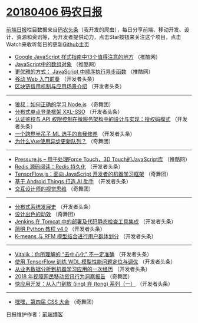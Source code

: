 # [20180406 码农日报](https://toutiao.qdkfweb.cn/date/2018/04/06)

[前端日报](https://qdkfweb.cn/c/news)栏目数据来自[码农头条](https://toutiao.qdkfweb.cn/)（我开发的爬虫），每日分享前端、移动开发、设计、资源和资讯等，为开发者提供动力，点击Star按钮来关注这个项目，点击Watch来收听每日的更新[Github主页](https://github.com/kujian/frontendDaily)
* [Google JavaScript 样式指南中13个值得注意的地方](https://toutiao.qdkfweb.cn/69753.html) （推酷网）
* [JavaScript中的数组对象](https://toutiao.qdkfweb.cn/69751.html) （推酷网）
* [更优雅的方式： JavaScript 中顺序执行异步函数](https://toutiao.qdkfweb.cn/69752.html) （推酷网）
* [移动 Web 入门前奏](https://toutiao.qdkfweb.cn/69759.html) （开发者头条）
* [区块链信用机制与应用场景介绍](https://toutiao.qdkfweb.cn/69760.html) （开发者头条）

***
* [狼叔：如何正确的学习 Node.js](https://toutiao.qdkfweb.cn/69803.html) （奇舞团）
* [分布式单点登录框架 XXL-SSO](https://toutiao.qdkfweb.cn/69762.html) （开发者头条）
* [认证鉴权与 API 权限控制在微服务架构中的设计与实现：授权码模式](https://toutiao.qdkfweb.cn/69758.html) （开发者头条）
* [一个跨界半吊子 ML 选手的自我修养](https://toutiao.qdkfweb.cn/69764.html) （开发者头条）
* [为什么Vue使用异步更新队列？](https://toutiao.qdkfweb.cn/69806.html) （奇舞团）

***
* [Pressure.js – 用于处理Force Touch，3D Touch的JavaScript库](https://toutiao.qdkfweb.cn/69750.html) （推酷网）
* [Redis 源码阅读：Redis 持久化](https://toutiao.qdkfweb.cn/69765.html) （开发者头条）
* [TensorFlow.js：面向 JavaScript 开发者的机器学习框架](https://toutiao.qdkfweb.cn/69807.html) （奇舞团）
* [基于 Android Things 打造 AI 助手](https://toutiao.qdkfweb.cn/69766.html) （开发者头条）
* [交互设计师的视觉思维](https://toutiao.qdkfweb.cn/69808.html) （奇舞团）

***
* [分布式系统发展史](https://toutiao.qdkfweb.cn/69767.html) （开发者头条）
* [设计出色的动效](https://toutiao.qdkfweb.cn/69809.html) （奇舞团）
* [Jenkins 在 Tomcat 中的部署及代码静态检查工具集成](https://toutiao.qdkfweb.cn/69768.html) （开发者头条）
* [简明 Python 教程 v4.0](https://toutiao.qdkfweb.cn/69757.html) （开发者头条）
* [K-means 与 RFM 模型结合进行用户群体划分](https://toutiao.qdkfweb.cn/69769.html) （开发者头条）

***
* [Vitalik：你所理解的 “去中心化” 不一定准确](https://toutiao.qdkfweb.cn/69770.html) （开发者头条）
* [使用 TensorFlow 训练 WDL 模型性能问题定位与调优](https://toutiao.qdkfweb.cn/69771.html) （开发者头条）
* [从业务数据分析到机器学习应用的一次经历](https://toutiao.qdkfweb.cn/69761.html) （开发者头条）
* [2018 年视障网民移动资讯行为洞察报告](https://toutiao.qdkfweb.cn/69804.html) （奇舞团）
* [快应用开发：从入门到放 (jing) 弃 (tong) 系列（一）](https://toutiao.qdkfweb.cn/69763.html) （开发者头条）

***
* [嘿嘿，第四届 CSS 大会](https://toutiao.qdkfweb.cn/69805.html) （奇舞团）

日报维护作者：[前端博客](https://qdkfweb.cn/) 
